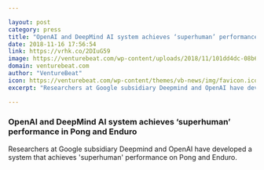 ```yaml
---

layout: post
category: press
title: "OpenAI and DeepMind AI system achieves ‘superhuman’ performance in Pong and Enduro"
date: 2018-11-16 17:56:54
link: https://vrhk.co/2DIuG59
image: https://venturebeat.com/wp-content/uploads/2018/11/101dd4dc-08b6-44e0-8287-9f41daf19a2f.png?fit=1156%2C868&strip=all
domain: venturebeat.com
author: "VentureBeat"
icon: https://venturebeat.com/wp-content/themes/vb-news/img/favicon.ico
excerpt: "Researchers at Google subsidiary Deepmind and OpenAI have developed a system that achieves 'superhuman' performance on Pong and Enduro."

---
```


### OpenAI and DeepMind AI system achieves ‘superhuman’ performance in Pong and Enduro

Researchers at Google subsidiary Deepmind and OpenAI have developed a system that achieves 'superhuman' performance on Pong and Enduro.